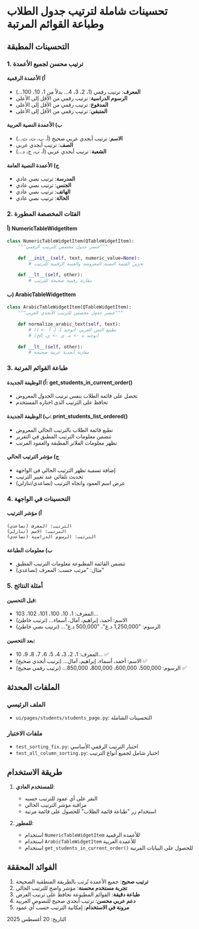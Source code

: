 # تحسينات شاملة لترتيب جدول الطلاب وطباعة القوائم المرتبة

## التحسينات المطبقة

### 1. ترتيب محسن لجميع الأعمدة

#### أ) الأعمدة الرقمية
- **المعرف**: ترتيب رقمي (1، 2، 3، 4... بدلاً من 1، 10، 100...)
- **الرسوم الدراسية**: ترتيب رقمي من الأقل إلى الأعلى
- **المدفوع**: ترتيب رقمي من الأقل إلى الأعلى  
- **المتبقي**: ترتيب رقمي من الأقل إلى الأعلى

#### ب) الأعمدة النصية العربية
- **الاسم**: ترتيب أبجدي عربي صحيح (أ، ب، ت، ث...)
- **الصف**: ترتيب أبجدي عربي
- **الشعبة**: ترتيب أبجدي عربي (أ، ب، ج، د...)

#### ج) الأعمدة النصية العامة
- **المدرسة**: ترتيب نصي عادي
- **الجنس**: ترتيب نصي عادي  
- **الهاتف**: ترتيب نصي عادي
- **الحالة**: ترتيب نصي عادي

### 2. الفئات المخصصة المطورة

#### أ) NumericTableWidgetItem
```python
class NumericTableWidgetItem(QTableWidgetItem):
    """عنصر جدول مخصص للترتيب الرقمي"""
    
    def __init__(self, text, numeric_value=None):
        # تخزين القيمة النصية المعروضة والقيمة الرقمية للترتيب
        
    def __lt__(self, other):
        # مقارنة رقمية صحيحة للترتيب
```

#### ب) ArabicTableWidgetItem  
```python
class ArabicTableWidgetItem(QTableWidgetItem):
    """عنصر جدول مخصص للترتيب الأبجدي العربي"""
    
    def normalize_arabic_text(self, text):
        # تطبيع النص العربي (توحيد أ، إ، آ -> ا)
        # (توحيد ة -> ه، ى -> ي، إلخ)
        
    def __lt__(self, other):
        # مقارنة أبجدية عربية صحيحة
```

### 3. طباعة القوائم المرتبة

#### أ) الوظيفة الجديدة: get_students_in_current_order()
- تحصل على قائمة الطلاب بنفس ترتيب الجدول المعروض
- تحافظ على الترتيب الذي اختاره المستخدم

#### ب) الوظيفة الجديدة: print_students_list_ordered()
- تطبع قائمة الطلاب بالترتيب الحالي المعروض
- تتضمن معلومات الترتيب المطبق في التقرير
- تظهر معلومات الفلاتر المطبقة والعمود المرتب

#### ج) مؤشر الترتيب الحالي
- إضافة تسمية تظهر الترتيب الحالي في الواجهة
- تحديث تلقائي عند تغيير الترتيب
- عرض اسم العمود واتجاه الترتيب (تصاعدي/تنازلي)

### 4. التحسينات في الواجهة

#### أ) مؤشر الترتيب
```
الترتيب: المعرف (تصاعدي)
الترتيب: الاسم (تنازلي)  
الترتيب: الرسوم الدراسية (تصاعدي)
```

#### ب) معلومات الطباعة
- تتضمن القائمة المطبوعة معلومات الترتيب المطبق
- مثال: "مرتب حسب: المعرف (تصاعدي)"

### 5. أمثلة النتائج

#### قبل التحسين:
- المعرف: 1، 10، 100، 101، 102، 103...
- الاسم: أحمد، إبراهيم، آمال، أسماء... (ترتيب خاطئ)
- الرسوم: "1,250,000 د.ع"، "500,000 د.ع"... (ترتيب نصي خاطئ)

#### بعد التحسين:
- المعرف: 1، 2، 3، 4، 5، 6، 7، 8، 9، 10... ✅
- الاسم: أحمد، أسماء، إبراهيم، آمال... (ترتيب أبجدي صحيح) ✅
- الرسوم: 500,000، 600,000، 800,000، 850,000... (ترتيب رقمي صحيح) ✅

## الملفات المحدثة

### الملف الرئيسي
- `ui/pages/students/students_page.py`: التحسينات الشاملة

### ملفات الاختبار
- `test_sorting_fix.py`: اختبار الترتيب الرقمي الأساسي
- `test_all_column_sorting.py`: اختبار شامل لجميع أنواع الترتيب

## طريقة الاستخدام

1. **للمستخدم العادي**:
   - النقر على أي عمود للترتيب حسبه
   - مراقبة مؤشر الترتيب الحالي
   - استخدام زر "طباعة قائمة الطلاب" للحصول على قائمة مرتبة

2. **للمطور**:
   - استخدام `NumericTableWidgetItem` للأعمدة الرقمية
   - استخدام `ArabicTableWidgetItem` للأعمدة العربية
   - استخدام `get_students_in_current_order()` للحصول على البيانات المرتبة

## الفوائد المحققة

1. **ترتيب صحيح**: جميع الأعمدة تُرتب بالطريقة المنطقية الصحيحة
2. **تجربة مستخدم محسنة**: مؤشر واضح للترتيب الحالي
3. **طباعة دقيقة**: القوائم المطبوعة تحافظ على ترتيب العرض
4. **دعم عربي محسن**: ترتيب أبجدي صحيح للنصوص العربية
5. **مرونة في الاستخدام**: إمكانية الترتيب حسب أي عمود

التاريخ: 20 أغسطس 2025
